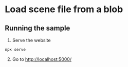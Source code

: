 # Load scene file from a blob


## Running the sample

1. Serve the website

```bash
npx serve
```

2. Go to [http://localhost:5000/](http://localhost:5000/)
